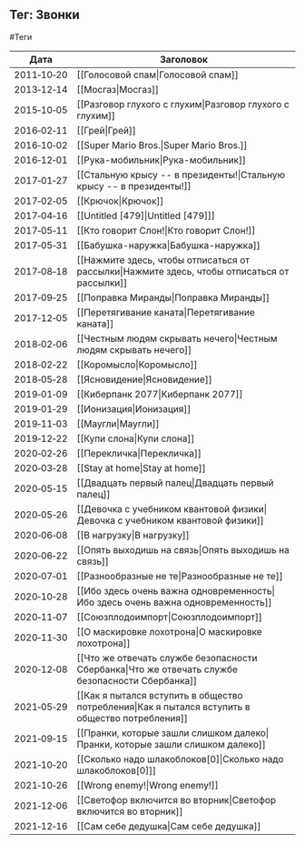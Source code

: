 ## Тег: Звонки
#Теги

| Дата | Заголовок |
| --- | --- |
| 2011&#8209;10&#8209;20 | [[Голосовой спам\|Голосовой спам]] |
| 2013&#8209;12&#8209;14 | [[Мосгаз\|Мосгаз]] |
| 2015&#8209;10&#8209;05 | [[Разговор глухого с глухим\|Разговор глухого с глухим]] |
| 2016&#8209;02&#8209;11 | [[Грей\|Грей]] |
| 2016&#8209;10&#8209;02 | [[Super Mario Bros.\|Super Mario Bros.]] |
| 2016&#8209;12&#8209;01 | [[Рука-мобильник\|Рука-мобильник]] |
| 2017&#8209;01&#8209;27 | [[Стальную крысу -- в президенты!\|Стальную крысу -- в президенты!]] |
| 2017&#8209;02&#8209;05 | [[Крючок\|Крючок]] |
| 2017&#8209;04&#8209;16 | [[Untitled [479]\|Untitled [479]]] |
| 2017&#8209;05&#8209;11 | [[Кто говорит Слон!\|Кто говорит Слон!]] |
| 2017&#8209;05&#8209;31 | [[Бабушка-наружка\|Бабушка-наружка]] |
| 2017&#8209;08&#8209;18 | [[Нажмите здесь, чтобы отписаться от рассылки\|Нажмите здесь, чтобы отписаться от рассылки]] |
| 2017&#8209;09&#8209;25 | [[Поправка Миранды\|Поправка Миранды]] |
| 2017&#8209;12&#8209;05 | [[Перетягивание каната\|Перетягивание каната]] |
| 2018&#8209;02&#8209;06 | [[Честным людям скрывать нечего\|Честным людям скрывать нечего]] |
| 2018&#8209;02&#8209;22 | [[Коромысло\|Коромысло]] |
| 2018&#8209;05&#8209;28 | [[Ясновидение\|Ясновидение]] |
| 2019&#8209;01&#8209;09 | [[Киберпанк 2077\|Киберпанк 2077]] |
| 2019&#8209;01&#8209;29 | [[Ионизация\|Ионизация]] |
| 2019&#8209;11&#8209;03 | [[Маугли\|Маугли]] |
| 2019&#8209;12&#8209;22 | [[Купи слона\|Купи слона]] |
| 2020&#8209;02&#8209;26 | [[Перекличка\|Перекличка]] |
| 2020&#8209;03&#8209;28 | [[Stay at home\|Stay at home]] |
| 2020&#8209;05&#8209;15 | [[Двадцать первый палец\|Двадцать первый палец]] |
| 2020&#8209;05&#8209;26 | [[Девочка с учебником квантовой физики\|Девочка с учебником квантовой физики]] |
| 2020&#8209;06&#8209;08 | [[В нагрузку\|В нагрузку]] |
| 2020&#8209;06&#8209;22 | [[Опять выходишь на связь\|Опять выходишь на связь]] |
| 2020&#8209;07&#8209;01 | [[Разнообразные не те\|Разнообразные не те]] |
| 2020&#8209;10&#8209;28 | [[Ибо здесь очень важна одновременность\|Ибо здесь очень важна одновременность]] |
| 2020&#8209;11&#8209;07 | [[Союзплодоимпорт\|Союзплодоимпорт]] |
| 2020&#8209;11&#8209;30 | [[О маскировке лохотрона\|О маскировке лохотрона]] |
| 2020&#8209;12&#8209;08 | [[Что же отвечать службе безопасности Сбербанка\|Что же отвечать службе безопасности Сбербанка]] |
| 2021&#8209;05&#8209;29 | [[Как я пытался вступить в общество потребления\|Как я пытался вступить в общество потребления]] |
| 2021&#8209;09&#8209;15 | [[Пранки, которые зашли слишком далеко\|Пранки, которые зашли слишком далеко]] |
| 2021&#8209;10&#8209;20 | [[Сколько надо шлакоблоков[0]\|Сколько надо шлакоблоков[0]]] |
| 2021&#8209;10&#8209;26 | [[Wrong enemy!\|Wrong enemy!]] |
| 2021&#8209;12&#8209;06 | [[Светофор включится во вторник\|Светофор включится во вторник]] |
| 2021&#8209;12&#8209;16 | [[Сам себе дедушка\|Сам себе дедушка]] |

